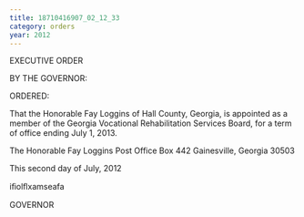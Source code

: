 ```yaml
---
title: 18710416907_02_12_33
category: orders
year: 2012
---
```

 

EXECUTIVE ORDER

BY THE GOVERNOR:

ORDERED:

That the Honorable Fay Loggins of Hall County, Georgia, is
appointed as a member of the Georgia Vocational Rehabilitation
Services Board, for a term of office ending July 1, 2013.

The Honorable Fay Loggins
Post Office Box 442
Gainesville, Georgia 30503

This second day of July, 2012

iﬁolﬂxamseafa

GOVERNOR

